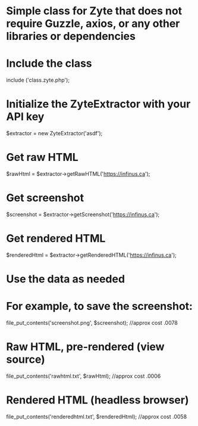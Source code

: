 # Simple class for Zyte that does not require Guzzle, axios, or any other libraries or dependencies

# Include the class
include ('class.zyte.php');

# Initialize the ZyteExtractor with your API key
$extractor = new ZyteExtractor('asdf');

# Get raw HTML
$rawHtml = $extractor->getRawHTML('https://infinus.ca');

# Get screenshot
$screenshot = $extractor->getScreenshot('https://infinus.ca');

# Get rendered HTML
$renderedHtml = $extractor->getRenderedHTML('https://infinus.ca');

# Use the data as needed

# For example, to save the screenshot:
file_put_contents('screenshot.png', $screenshot); //approx cost .0078

# Raw HTML, pre-rendered (view source)
file_put_contents('rawhtml.txt', $rawHtml); //approx cost .0006

# Rendered HTML (headless browser)
file_put_contents('renderedhtml.txt', $renderedHtml); //approx cost .0058